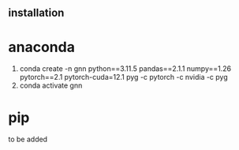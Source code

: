 ## installation

# anaconda
1. conda create -n gnn python==3.11.5 pandas==2.1.1 numpy==1.26 pytorch==2.1 pytorch-cuda=12.1 pyg -c pytorch -c nvidia -c pyg
2. conda activate gnn

# pip
to be added


